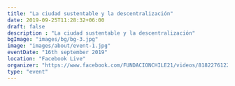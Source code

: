 ```yaml
---
title: "La ciudad sustentable y la descentralización"
date: 2019-09-25T11:28:32+06:00
draft: false
description : "La ciudad sustentable y la descentralización"
bgImage: "images/bg/bg-3.jpg"
image: "images/about/event-1.jpg"
eventDate: "16th september 2019"
location: "Facebook Live"
organizer: "https://www.facebook.com/FUNDACIONCHILE21/videos/818227612270196"
type: "event"
---
```


